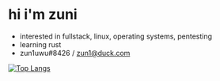 # hi i'm zuni
- interested in fullstack, linux, operating systems, pentesting
- learning rust
- zun1uwu#8426 / zun1@duck.com

<!---
zun1uwu/zun1uwu is a ✨ special ✨ repository because its `README.md` (this file) appears on your GitHub profile.
You can click the Preview link to take a look at your changes.
--->

[![Top Langs](https://github-readme-stats.vercel.app/api/top-langs/?username=zun1uwu&layout=compact)](https://github.com/anuraghazra/github-readme-stats)
